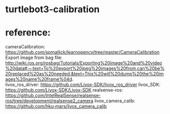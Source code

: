 # turtlebot3-calibration

# reference:
cameraCalibration: https://github.com/spmallick/learnopencv/tree/master/CameraCalibration  
Export image from bag file: http://wiki.ros.org/rosbag/Tutorials/Exporting%20image%20and%20video%20data#:~:text=To%20export%20jpeg%20images%20from,can%20be%20replaced%20as%20needed.&text=This%20will%20dump%20the%20images%20name%20frame%04d.  
livox_ros_driver: https://github.com/Livox-SDK/livox_ros_driver
livox_SDK: https://github.com/Livox-SDK/Livox-SDK
realsense-ros: https://github.com/IntelRealSense/realsense-ros/tree/development/realsense2_camera
livox_camera_calib: https://github.com/hku-mars/livox_camera_calib
